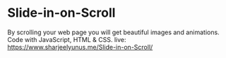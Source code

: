 # Slide-in-on-Scroll
By scrolling your web page you will get beautiful images and animations.
Code with JavaScript, HTML & CSS.
live: https://www.sharjeelyunus.me/Slide-in-on-Scroll/
